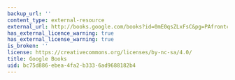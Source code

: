```yaml
---
backup_url: ''
content_type: external-resource
external_url: http://books.google.com/books?id=0mE0qsZLxFsC&pg=PAfrontcover
has_external_licence_warning: true
has_external_license_warning: true
is_broken: ''
license: https://creativecommons.org/licenses/by-nc-sa/4.0/
title: Google Books
uid: bc75d886-ebea-4fa2-b333-6ad9688182b4
---
```

